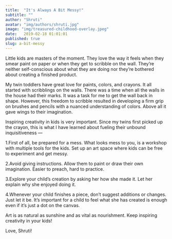 ```yaml
---
title:  "It's Always A Bit Messy!"
subtitle: ""
author: "Shruti"
avatar: "img/authors/shruti.jpg"
image: "img/treasured-childhood-overlay.jpeg"
date:   2019-02-18 01:01:01
published: true
slug: a-bit-messy
---
```


Little kids are masters of the moment. They love the way it feels when they smear paint on paper or when they get to scribble on the wall. They’re neither self-conscious about what they are doing nor they’re bothered about creating a finished product.

My twin toddlers have great love for paints, colors, and crayons. It all started with scribblings on the walls. There was a time when all the walls in the house had their marks. It was a task for me to get the wall back in shape. However, this freedom to scribble resulted in developing a firm grip on brushes and pencils with a nuanced understanding of colors. Above all it gave wings to their imagination.

Inspiring creativity in kids is very important. Since my twins first picked up the crayon, this is what I have learned about fueling their unbound inquisitiveness —

1.First of all, be prepared for a mess. What looks mess to you, is a workshop with multiple tools for the kids. Set up an art space where kids can be free to experiment and get messy.

2.Avoid giving instructions. Allow them to paint or draw their own imagination. Easier to preach, hard to practice.

3.Explore your child’s creation by asking her how she made it. Let her explain why she enjoyed doing it.

4.Whenever your child finishes a piece, don’t suggest additions or changes. Just let it be. It’s important for a child to feel what she has created is enough even if it’s just a dot on the canvas.

Art is as natural as sunshine and as vital as nourishment. Keep inspiring creativity in your kids!

Love,
Shruti! 



